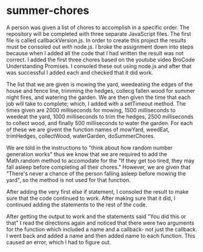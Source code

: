 # summer-chores

A person was given a list of chores to accomplish in a specific order. The repository will be completed with three separate JavaScript files. The first file is called callbackVersion.js. In order to create this project the results must be consoled out with node.js. I broke the assignment down into steps because when I added all the code that I had written the result was not correct. I added the first three chores based on the youtube video BroCode Understanding Promises. I consoled these out using node.js and after that was successful I added each and checked that it did work. 

The list that we are given is mowing the yard, weedeating the edges of the house and fence line, trimming the hedges, collecg fallen wood for summer night fires, and watering the garden. We are then given the time that each job will take to complete; which, I added with a setTimeout method. The times given are 2000 milliseconds for mowing, 1500 milliseconds to weedeat the yard, 1000 milliseconds to trim the hedges, 2500 milliseconds to collect wood, and finally 500 milliseconds to water the garden. For each of these we are givent the function names of mowYard, weedEat, trimHedges, collectWood, waterGarden, doSummerChores. 

We are told in the instructions to "think about how random number generation works" thus we know that we are required to add the Math.random method to accomodate for the "If they get too tired, they may fall asleep before completing all their chores." However, we are given that "There's never a chance of the person falling asleep before mowing the yard", so the method is not used for that function. 

After adding the very first else if statement, I consoled the result to make sure that the code continued to work. After making sure that it did, I continued adding the statements to the rest of the code.

After getting the output to work and the statements said "You did this or that" I read the directions again and noticed that there were two arguments for the function which included a name and a callback- not just the callback. I went back and added a name and then added name to each function. This caused an error, which I had to figure out.



